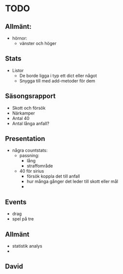 # TODO

## Allmänt: 
* hörnor:
  * vänster och höger


## Stats
* Listor
  * De borde ligga i typ ett dict eller något
  * Snygga till med add-metoder för dem

## Säsongsrapport
* Skott och försök
* Närkamper
* Antal 40
* Antal långa anfall? 


## Presentation
* några countstats:
  * passning: 
    * lång
    * straffområde
  * 40 för sirius
    * försök koppla det till anfall
    * hur många gånger det leder till skott eller mål
    * 

## Events
* drag
* spel på tre

## Allmänt 
* statistik analys
* 

## David